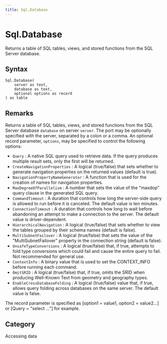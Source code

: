 ```yaml
---
title: Sql.Database
---
```


# Sql.Database


Returns a table of SQL tables, views, and stored functions from the SQL Server database.


## Syntax

```powerquery
Sql.Database(
    server as text,
    database as text,
    optional options as record
) as table
```


## Remarks

Returns a table of SQL tables, views, and stored functions from the SQL Server database <code>database</code> on server <code>server</code>. The port may be optionally specified with the server, separated by a colon or a comma. An optional record parameter, <code>options</code>, may be specified to control the following options:    <ul><li><code>Query</code> : A native SQL query used to retrieve data. If the query produces multiple result sets, only the first will be returned.</li><li><code>CreateNavigationProperties</code> : A logical (true/false) that sets whether to generate navigation properties on the returned values (default is true).</li><li><code>NavigationPropertyNameGenerator</code> : A function that is used for the creation of names for navigation properties.</li><li><code>MaxDegreeOfParallelism</code> : A number that sets the value of the &quot;maxdop&quot; query clause in the generated SQL query.</li><li><code>CommandTimeout</code> : A duration that controls how long the server-side query is allowed to run before it is canceled. The default value is ten minutes.</li><li><code>ConnectionTimeout</code> : A duration that controls how long to wait before abandoning an attempt to make a connection to the server. The default value is driver-dependent.</li><li><code>HierarchicalNavigation</code> : A logical (true/false) that sets whether to view the tables grouped by their schema names (default is false).</li><li><code>MultiSubnetFailover</code> : A logical (true/false) that sets the value of the &quot;MultiSubnetFailover&quot; property in the connection string (default is false).</li><li><code>UnsafeTypeConversions</code> : A logical (true/false) that, if true, attempts to fold type conversions which could fail and cause the entire query to fail. Not recommended for general use.</li><li><code>ContextInfo</code> : A binary value that is used to set the CONTEXT_INFO before running each command.</li><li><code>OmitSRID</code> : A logical (true/false) that, if true, omits the SRID when producing Well-Known Text from geometry and geography types.</li><li><code>EnableCrossDatabaseFolding</code> : A logical (true/false) value that, if true, allows query folding across databases on the same server. The default value is false.</li></ul>    The record parameter is specified as [option1 = value1, option2 = value2...] or [Query = "select ..."] for example.    



## Category
Accessing data
